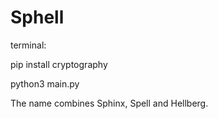 # Sphell

terminal:

pip install cryptography

python3 main.py

The name combines Sphinx, Spell and Hellberg.
